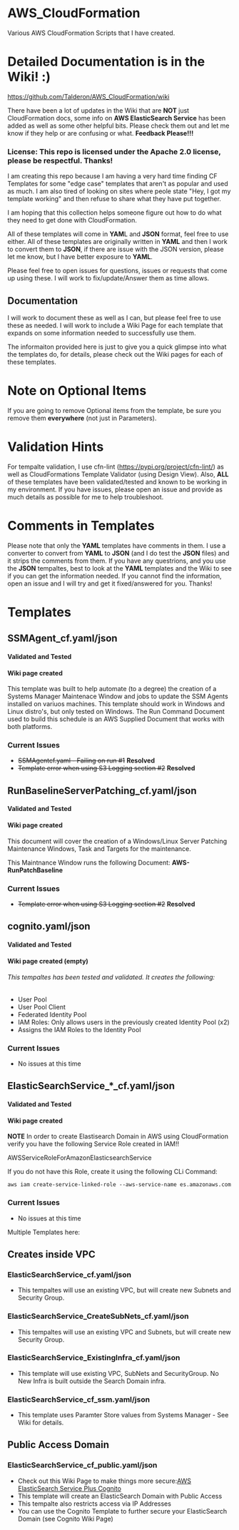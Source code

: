 # AWS_CloudFormation
Various AWS CloudFormation Scripts that I have created.

# Detailed Documentation is in the Wiki! :)
https://github.com/Talderon/AWS_CloudFormation/wiki

There have been a lot of updates in the Wiki that are **NOT** just CloudFormation docs, some info on **AWS ElasticSearch Service** has been added as well as some other helpful bits. Please check them out and let me know if they help or are confusing or what. **Feedback Please!!!**
### License: This repo is licensed under the Apache 2.0 license, please be respectful. Thanks!

I am creating this repo because I am having a very hard time finding CF Templates for some "edge case" templates that aren't as popular and used as much. I am also tired of looking on sites where peole state "Hey, I got my template working" and then refuse to share what they have put together.

I am hoping that this collection helps someone figure out how to do what they need to get done with CloudFormation.

All of these templates will come in **YAM**L and **JSON** format, feel free to use either. All of these templates are originally written in **YAML** and then I work to convert them to **JSON**, if there are issue with the JSON version, please let me know, but I have better exposure to **YAML**.

Please feel free to open issues for questions, issues or requests that come up using these. I will work to fix/update/Answer them as time allows.

## Documentation
I will work to document these as well as I can, but please feel free to use these as needed. I will work to include a Wiki Page for each template that expands on some information needed to successfully use them.

The informaiton provided here is just to give you a quick glimpse into what the templates do, for details, please check out the Wiki pages for each of these templates.

# Note on Optional Items

If you are going to remove Optional items from the template, be sure you remove them **everywhere** (not just in Parameters).

# Validation Hints

For tempalte validation, I use cfn-lint (https://pypi.org/project/cfn-lint/) as well as CloudFormations Template Validator (using Design View). Also, **ALL** of these templates have been validated/tested and known to be working in my environment. If you have issues, please open an issue and provide as much details as possible for me to help troubleshoot.

# Comments in Templates

Please note that only the **YAML** templates have comments in them. I use a converter to convert from **YAML** to **JSON** (and I do test the **JSON** files) and it strips the comments from them. If you have any questrions, and you use the **JSON** tempaltes, best to look at the **YAML** templates and the Wiki to see if you can get the information needed. If you cannot find the information, open an issue and I will try and get it fixed/answered for you. Thanks!

# Templates

## SSMAgent_cf.yaml/json
#### Validated and Tested
#### Wiki page created

This template was built to help automate (to a degree) the creation of a Systems Manager Maintenace Window and jobs to update the SSM Agents installed on variuos machines. This template should work in Windows and Linux distro's, but only tested on Windows. The Run Command Document used to build this schedule is an AWS Supplied Document that works with both platforms.

### Current Issues

* ~~SSMAgentcf.yaml - Failing on run #1~~ **Resolved**
* ~~Template error when using S3 Logging section #2~~ **Resolved**

## RunBaselineServerPatching_cf.yaml/json
#### Validated and Tested
#### Wiki page created

This document will cover the creation of a Windows/Linux Server Patching Maintenance Windows, Task and Targets for the maintenance.

This Maintnance Window runs the following Document: **AWS-RunPatchBaseline**

### Current Issues

* ~~Template error when using S3 Logging section #2~~ **Resolved**

## cognito.yaml/json
#### Validated and Tested
#### Wiki page created (empty)

###### This tempaltes has been tested and validated. It creates the following:

* User Pool
* User Pool Client
* Federated Identity Pool
* IAM Roles: Only allows users in the previously created Identity Pool (x2)
* Assigns the IAM Roles to the Identity Pool

### Current Issues

* No issues at this time

## ElasticSearchService_*_cf.yaml/json
#### Validated and Tested
#### Wiki page created

**NOTE** In order to create Elastisearch Domain in AWS using CloudFormation verify you have the following Service Role created in IAM!!

AWSServiceRoleForAmazonElasticsearchService

If you do not have this Role, create it using the following CLi Command:

`aws iam create-service-linked-role --aws-service-name es.amazonaws.com`

### Current Issues

* No issues at this time

Multiple Templates here:

## Creates inside VPC

### ElasticSearchService_cf.yaml/json

* This tempaltes will use an existing VPC, but will create new Subnets and Security Group.

### ElasticSearchService_CreateSubNets_cf.yaml/json

* This tempaltes will use an existing VPC and Subnets, but will create new Security Group.

### ElasticSearchService_ExistingInfra_cf.yaml/json

* This template will use existing VPC, SubNets and SecurityGroup. No New Infra is built outside the Search Domain infra.

### ElasticSearchService_cf_ssm.yaml/json

* This template uses Paramter Store values from Systems Manager - See Wiki for details.

## Public Access Domain

### ElasticSearchService_cf_public.yaml/json

* Check out this Wiki Page to make things more secure:[AWS ElasticSearch Service Plus Cognito](https://github.com/Talderon/AWS_CloudFormation/wiki/AWS-ElasticSearch-Service-Plus-Cognito---How-To-Put-It-All-Together)
* This template will create an ElasticSearch Domain with Public Access
* This tempalte also restricts access via IP Addresses
* You can use the Cognito Template to further secure your ElasticSearch Domain (see Cognito Wiki Page)
